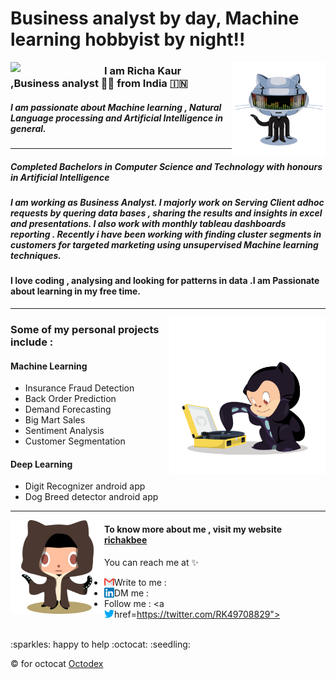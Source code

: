 # Business analyst by day, Machine learning hobbyist by night!!

<img align="left" width="150" src="https://github.com/richakbee/richakbee/blob/main/static/img/yogocat.gif">

<img align="right" width="150" src="https://github.com/richakbee/richakbee/blob/main/static/img/daftpunktocat-thomas.gif">

### I am Richa Kaur ,Business analyst :woman_technologist: from India :india:


##### I am passionate about Machine learning , Natural Language processing and Artificial Intelligence in general. 
  
---
##### Completed Bachelors in Computer Science and Technology with honours in Artificial Intelligence 
##### I am working as Business Analyst. I majorly work on Serving Client adhoc requests by quering data bases , sharing the results and insights in excel and presentations. I also work with monthly tableau dashboards reporting . Recently i have been working with finding cluster segments in customers for targeted marketing using unsupervised Machine learning techniques.

#### I love coding , analysing and looking for patterns in data .I am  Passionate about learning in my free time.
---
<img align="right" width="250" src="https://github.com/richakbee/richakbee/blob/main/static/img/vinyltocat.png">

### Some of my personal projects include :

#### Machine Learning 

* Insurance Fraud Detection
* Back Order Prediction
* Demand Forecasting
* Big Mart Sales
* Sentiment Analysis
* Customer Segmentation

#### Deep Learning 

* Digit Recognizer android app
* Dog Breed detector android app

--- 
<img align="left" width="150" src="https://github.com/richakbee/richakbee/blob/main/static/img/octobiwan.jpg">


#### To know more about me , visit my website [richakbee](https://richakbee.github.io/)

You can reach me at :sparkles:
* Write to me : <a href="mailto:richabudhraja8@gmail.com"><img align="left" src="https://github.com/richakbee/richakbee/blob/main/static/img/gmail.png"></a>
* DM me :<a href="https://www.linkedin.com/in/richa-kaur-931500141/"><img align="left" src="https://github.com/richakbee/richakbee/blob/main/static/img/linkedin.png"></a>
* Follow me : <a href=https://twitter.com/RK49708829"><img align="left" src="https://github.com/richakbee/richakbee/blob/main/static/img/twitter.png"></a>  

<br>
:sparkles: happy to help :octocat: :seedling:

<br>

:copyright: for octocat [Octodex](https://octodex.github.com/)

